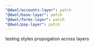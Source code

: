```yaml
---
"@dwol/accounts-layer": patch
"@dwol/base-layer": patch
"@dwol/forms-layer": patch
"@dwol/pay-layer": patch
---
```


testing styles propogation across layers
